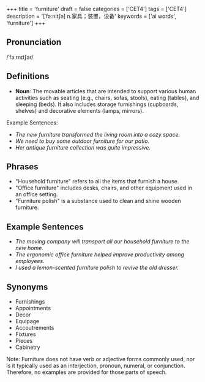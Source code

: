 +++
title = 'furniture'
draft = false
categories = ['CET4']
tags = ['CET4']
description = '[ˈfəːnit∫ə] n.家具；装置，设备'
keywords = ['ai words', 'furniture']
+++

## Pronunciation
/ˈfɜːrnɪtʃər/

## Definitions
- **Noun**: The movable articles that are intended to support various human activities such as seating (e.g., chairs, sofas, stools), eating (tables), and sleeping (beds). It also includes storage furnishings (cupboards, shelves) and decorative elements (lamps, mirrors).

Example Sentences:
- _The new furniture transformed the living room into a cozy space._
- _We need to buy some outdoor furniture for our patio._
- _Her antique furniture collection was quite impressive._

## Phrases
- "Household furniture" refers to all the items that furnish a house.
- "Office furniture" includes desks, chairs, and other equipment used in an office setting.
- "Furniture polish" is a substance used to clean and shine wooden furniture.

## Example Sentences
- _The moving company will transport all our household furniture to the new home._
- _The ergonomic office furniture helped improve productivity among employees._
- _I used a lemon-scented furniture polish to revive the old dresser._

## Synonyms
- Furnishings
- Appointments
- Decor
- Equipage
- Accoutrements
- Fixtures
- Pieces
- Cabinetry

Note: Furniture does not have verb or adjective forms commonly used, nor is it typically used as an interjection, pronoun, numeral, or conjunction. Therefore, no examples are provided for those parts of speech.

